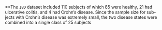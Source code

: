 **The `IBD` dataset included 110 subjects of which 85 were healthy, 21 had
ulcerative colitis, and 4 had Crohn’s disease. Since the sample size for sub-jects with Crohn’s disease was
extremely small, the two disease states were combined into a single class of 25 subjects

